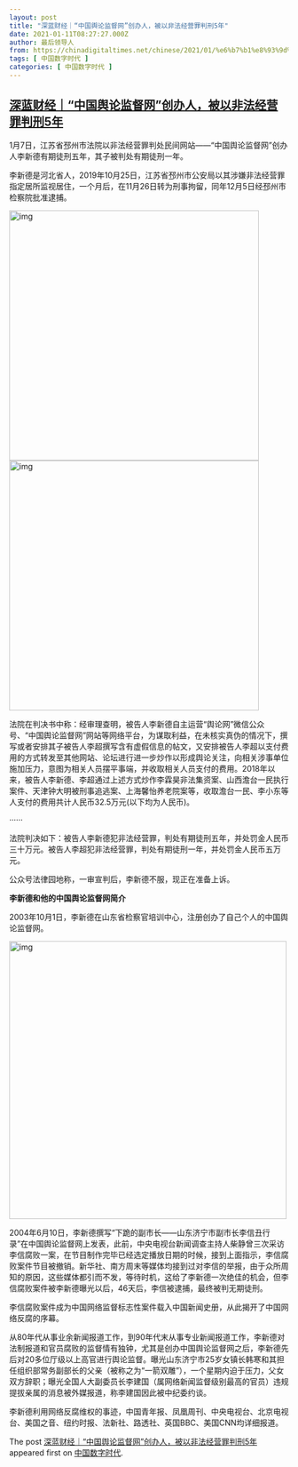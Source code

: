 ```yaml
---
layout: post
title: "深蓝财经｜“中国舆论监督网”创办人，被以非法经营罪判刑5年"
date: 2021-01-11T08:27:27.000Z
author: 最后领导人
from: https://chinadigitaltimes.net/chinese/2021/01/%e6%b7%b1%e8%93%9d%e8%b4%a2%e7%bb%8f%ef%bd%9c%e4%b8%ad%e5%9b%bd%e8%88%86%e8%ae%ba%e7%9b%91%e7%9d%a3%e7%bd%91%e5%88%9b%e5%8a%9e%e4%ba%ba%ef%bc%8c%e8%a2%ab%e4%bb%a5%e9%9d%9e%e6%b3%95/
tags: [ 中国数字时代 ]
categories: [ 中国数字时代 ]
---
```

<!--1610353647000-->
[深蓝财经｜“中国舆论监督网”创办人，被以非法经营罪判刑5年](https://chinadigitaltimes.net/chinese/2021/01/%e6%b7%b1%e8%93%9d%e8%b4%a2%e7%bb%8f%ef%bd%9c%e4%b8%ad%e5%9b%bd%e8%88%86%e8%ae%ba%e7%9b%91%e7%9d%a3%e7%bd%91%e5%88%9b%e5%8a%9e%e4%ba%ba%ef%bc%8c%e8%a2%ab%e4%bb%a5%e9%9d%9e%e6%b3%95/)
------

<div>
<p>1月7日，江苏省邳州市法院以非法经营罪判处民间网站——“中国舆论监督网”创办人李新德有期徒刑五年，其子被判处有期徒刑一年。</p><p>李新德是河北省人，2019年10月25日，江苏省邳州市公安局以其涉嫌非法经营罪指定居所监视居住，一个月后，在11月26日转为刑事拘留，同年12月5日经邳州市检察院批准逮捕。</p><p><img src="https://chinadigitaltimes.net/chinese/files/2021/01/image-1610353406970.png" alt="img" class="aligncenter" width="450" /><br /><img src="https://chinadigitaltimes.net/chinese/files/2021/01/image-1610353431751.png" alt="img" class="aligncenter" width="450" /></p><p>法院在判决书中称：经审理查明，被告人李新德自主运营“舆论网”微信公众号、“中国舆论监督网”网站等网络平台，为谋取利益，在未核实真伪的情况下，撰写或者安排其子被告人李超撰写含有虚假信息的帖文，又安排被告人李超以支付费用的方式转发至其他网站、论坛进行进一步炒作以形成舆论关注，向相关涉事单位施加压力，意图为相关人员摆平事端，并收取相关人员支付的费用。2018年以来，被告人李新德、李超通过上述方式炒作李霖昊非法集资案、山西澹台一民执行案件、天津钟大明被刑事追逃案、上海馨怡养老院案等，收取澹台一民、李小东等人支付的费用共计人民币32.5万元(以下均为人民币)。</p><p>······</p><p>法院判决如下：被告人李新德犯非法经营罪，判处有期徒刑五年，并处罚金人民币三十万元。被告人李超犯非法经营罪，判处有期徒刑一年，并处罚金人民币五万元。</p><p>公众号法律园地称，一审宣判后，李新德不服，现正在准备上诉。</p><p><strong>李新德和他的中国舆论监督网简介</strong></p><p>2003年10月1日，李新德在山东省检察官培训中心，注册创办了自己个人的中国舆论监督网。</p><p><img src="https://chinadigitaltimes.net/chinese/files/2021/01/image-1610353482550.png" alt="img" class="aligncenter" width="500" /></p><p>2004年6月10日，李新德撰写“下跪的副市长——山东济宁市副市长李信丑行录”在中国舆论监督网上发表，此前，中央电视台新闻调查主持人柴静曾三次采访李信腐败一案，在节目制作完毕已经选定播放日期的时候，接到上面指示，李信腐败案件节目被撤销。新华社、南方周末等媒体均接到过对李信的举报，由于众所周知的原因，这些媒体都引而不发，等待时机，这给了李新德一次绝佳的机会，但李信腐败案件被李新德曝光以后，46天后，李信被逮捕，最终被判无期徒刑。</p><p>李信腐败案件成为中国网络监督标志性案件载入中国新闻史册，从此揭开了中国网络反腐的序幕。</p><p>从80年代从事业余新闻报道工作，到90年代末从事专业新闻报道工作，李新德对法制报道和官员腐败的监督情有独钟，尤其是创办中国舆论监督网之后，李新德先后对20多位厅级以上高官进行舆论监督。曝光山东济宁市25岁女镇长韩寒和其担任组织部常务副部长的父亲（被称之为“一箭双雕”），一个星期内迫于压力，父女双方辞职；曝光全国人大副委员长李建国（属网络新闻监督级别最高的官员）违规提拔亲属的消息被外媒报道，称李建国因此被中纪委约谈。</p><p>李新德利用网络反腐维权的事迹，中国青年报、凤凰周刊、中央电视台、北京电视台、美国之音、纽约时报、法新社、路透社、英国BBC、美国CNN均详细报道。</p><p>The post <a rel="nofollow" href="https://chinadigitaltimes.net/chinese/2021/01/%e6%b7%b1%e8%93%9d%e8%b4%a2%e7%bb%8f%ef%bd%9c%e4%b8%ad%e5%9b%bd%e8%88%86%e8%ae%ba%e7%9b%91%e7%9d%a3%e7%bd%91%e5%88%9b%e5%8a%9e%e4%ba%ba%ef%bc%8c%e8%a2%ab%e4%bb%a5%e9%9d%9e%e6%b3%95/">深蓝财经｜“中国舆论监督网”创办人，被以非法经营罪判刑5年</a> appeared first on <a rel="nofollow" href="https://chinadigitaltimes.net/chinese">中国数字时代</a>.</p>
</div>
